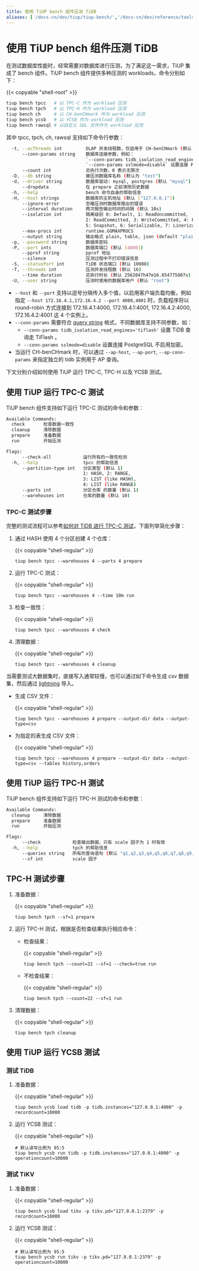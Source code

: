 ```yaml
---
title: 使用 TiUP bench 组件压测 TiDB
aliases: ['/docs-cn/dev/tiup/tiup-bench/','/docs-cn/dev/reference/tools/tiup/bench/']
---
```


# 使用 TiUP bench 组件压测 TiDB

在测试数据库性能时，经常需要对数据库进行压测，为了满足这一需求，TiUP 集成了 bench 组件。TiUP bench 组件提供多种压测的 workloads，命令分别如下：

{{< copyable "shell-root" >}}

```bash
tiup bench tpcc   # 以 TPC-C 作为 workload 压测
tiup bench tpch   # 以 TPC-H 作为 workload 压测
tiup bench ch     # 以 CH-benCHmark 作为 workload 压测
tiup bench ycsb   # 以 YCSB 作为 workload 压测
tiup bench rawsql # 以自定义 SQL 文件作为 workload 压测
```

其中 tpcc, tpch, ch, rawsql 支持如下命令行参数：

```bash
  -t, --acThreads int         OLAP 并发线程数，仅适用于 CH-benCHmark (默认 1)
      --conn-params string    数据库连接参数，例如：
                              `--conn-params tidb_isolation_read_engines='tiflash'` 设置 TiDB 通过 TiFlash 进行查询
                              `--conn-params sslmode=disable` 设置连接 PostgreSQL 不启用加密
      --count int             总执行次数，0 表示无限次
  -D, --db string             被压测数据库名称 (默认为 "test")
  -d, --driver string         数据库驱动: mysql, postgres (默认 "mysql")
      --dropdata              在 prepare 之前清除历史数据
  -h, --help                  bench 命令自身的帮助信息
  -H, --host strings          数据库的主机地址 (默认 ["127.0.0.1"])
      --ignore-error          忽略压测时数据库报出的错误
      --interval duration     两次报告输出时间的间隔 (默认 10s)
      --isolation int         隔离级别 0: Default, 1: ReadUncommitted,
                              2: ReadCommitted, 3: WriteCommitted, 4: RepeatableRead,
                              5: Snapshot, 6: Serializable, 7: Linerizable
      --max-procs int         runtime.GOMAXPROCS
      --output string         输出格式 plain, table, json (default "plain")
  -p, --password string       数据库密码
  -P, --port ints             数据库端口 (默认 [4000])
      --pprof string          pprof 地址
      --silence               压测过程中不打印错误信息
  -S, --statusPort int        TiDB 状态端口 (默认 10080)
  -T, --threads int           压测并发线程数 (默认 16)
      --time duration         总执行时长 (默认 2562047h47m16.854775807s)
  -U, --user string           压测时使用的数据库用户 (默认 "root")
```

- `--host` 和 `--port` 支持以逗号分隔传入多个值，以启用客户端负载均衡，例如指定 `--host 172.16.4.1,172.16.4.2 --port 4000,4001` 时，负载程序将以 round-robin 方式连接到 172.16.4.1:4000, 172.16.4.1:4001, 172.16.4.2:4000, 172.16.4.2:4001 这 4 个实例上。
- `--conn-params` 需要符合 [query string](https://en.wikipedia.org/wiki/Query_string) 格式，不同数据库支持不同参数，如：
    - `--conn-params tidb_isolation_read_engines='tiflash'` 设置 TiDB 查询走 TiFlash 。
    - `--conn-params sslmode=disable` 设置连接 PostgreSQL 不启用加密。
- 当运行 CH-benCHmark 时，可以通过 `--ap-host`, `--ap-port`, `--ap-conn-params` 来指定独立的 tidb 实例用于 AP 查询。

下文分别介绍如何使用 TiUP 运行 TPC-C, TPC-H 以及 YCSB 测试。

## 使用 TiUP 运行 TPC-C 测试

TiUP bench 组件支持如下运行 TPC-C 测试的命令和参数：

```bash
Available Commands:
  check       检查数据一致性
  cleanup     清除数据
  prepare     准备数据
  run         开始压测

Flags:
      --check-all            运行所有的一致性检测
  -h, --help                 tpcc 的帮助信息
      --partition-type int   分区类型 (默认 1)
                             1: HASH, 2: RANGE,
                             3: LIST (like HASH),
                             4: LIST (like RANGE)
      --parts int            分区仓库 的数量 (默认 1)
      --warehouses int       仓库的数量 (默认 10)
```

### TPC-C 测试步骤

完整的测试流程可以参考[如何对 TiDB 进行 TPC-C 测试](/benchmark/benchmark-tidb-using-tpcc.md)，下面列举简化步骤：

1. 通过 HASH 使用 4 个分区创建 4 个仓库：

    {{< copyable "shell-regular" >}}

    ```shell
    tiup bench tpcc --warehouses 4 --parts 4 prepare
    ```

2. 运行 TPC-C 测试：

    {{< copyable "shell-regular" >}}

    ```shell
    tiup bench tpcc --warehouses 4 --time 10m run
    ```

3. 检查一致性：

    {{< copyable "shell-regular" >}}

    ```shell
    tiup bench tpcc --warehouses 4 check
    ```

4. 清理数据：

    {{< copyable "shell-regular" >}}

    ```shell
    tiup bench tpcc --warehouses 4 cleanup
    ```

当需要测试大数据集时，直接写入通常较慢，也可以通过如下命令生成 csv 数据集，然后通过 [lightning](/tidb-lightning/tidb-lightning-overview.md) 导入。

- 生成 CSV 文件：

  {{< copyable "shell-regular" >}}

  ```shell
  tiup bench tpcc --warehouses 4 prepare --output-dir data --output-type=csv
  ```

- 为指定的表生成 CSV 文件：

  {{< copyable "shell-regular" >}}

  ```shell
  tiup bench tpcc --warehouses 4 prepare --output-dir data --output-type=csv --tables history,orders
  ```

## 使用 TiUP 运行 TPC-H 测试

TiUP bench 组件支持如下运行 TPC-H 测试的命令和参数：

```bash
Available Commands:
  cleanup     清除数据
  prepare     准备数据
  run         开始压测

Flags:
      --check            检查输出数据，只有 scale 因子为 1 时有效
  -h, --help             tpch 的帮助信息
      --queries string   所有的查询语句 (默认 "q1,q2,q3,q4,q5,q6,q7,q8,q9,q10,q11,q12,q13,q14,q15,q16,q17,q18,q19,q20,q21,q22")
      --sf int           scale 因子
```

## TPC-H 测试步骤

1. 准备数据：

    {{< copyable "shell-regular" >}}

    ```shell
    tiup bench tpch --sf=1 prepare
    ```

2. 运行 TPC-H 测试，根据是否检查结果执行相应命令：

    - 检查结果：

        {{< copyable "shell-regular" >}}

        ```shell
        tiup bench tpch --count=22 --sf=1 --check=true run
        ```

    - 不检查结果：

        {{< copyable "shell-regular" >}}

        ```shell
        tiup bench tpch --count=22 --sf=1 run
        ```

3. 清理数据：

    {{< copyable "shell-regular" >}}

    ```shell
    tiup bench tpch cleanup
    ```

## 使用 TiUP 运行 YCSB 测试

### 测试 TiDB

1. 准备数据：

    {{< copyable "shell-regular" >}}

    ```shell
    tiup bench ycsb load tidb -p tidb.instances="127.0.0.1:4000" -p recordcount=10000
    ```

2. 运行 YCSB 测试：

    {{< copyable "shell-regular" >}}

    ```shell
    # 默认读写比例为 95:5
    tiup bench ycsb run tidb -p tidb.instances="127.0.0.1:4000" -p operationcount=10000
    ```

### 测试 TiKV

1. 准备数据：

    {{< copyable "shell-regular" >}}

    ```shell
    tiup bench ycsb load tikv -p tikv.pd="127.0.0.1:2379" -p recordcount=10000
    ```

2. 运行 YCSB 测试：

    {{< copyable "shell-regular" >}}

    ```shell
    # 默认读写比例为 95:5
    tiup bench ycsb run tikv -p tikv.pd="127.0.0.1:2379" -p operationcount=10000
    ```
